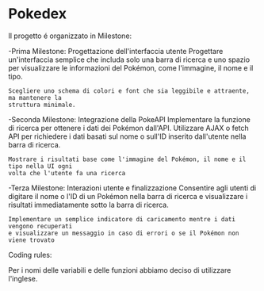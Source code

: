 # Pokedex
Il progetto é organizzato in Milestone: 

-Prima Milestone: Progettazione dell'interfaccia utente
    Progettare un'interfaccia semplice che includa solo una barra di ricerca e uno spazio
    per visualizzare le informazioni del Pokémon, come l'immagine, il nome e il tipo.

    Scegliere uno schema di colori e font che sia leggibile e attraente, ma mantenere la
    struttura minimale.

-Seconda Milestone: Integrazione della PokeAPI
    Implementare la funzione di ricerca per ottenere i dati dei Pokémon dall'API.
    Utilizzare AJAX o fetch API per richiedere i dati basati sul nome o sull'ID inserito
    dall'utente nella barra di ricerca.

    Mostrare i risultati base come l'immagine del Pokémon, il nome e il tipo nella UI ogni
    volta che l'utente fa una ricerca

-Terza Milestone: Interazioni utente e finalizzazione
    Consentire agli utenti di digitare il nome o l'ID di un Pokémon nella barra di ricerca e
    visualizzare i risultati immediatamente sotto la barra di ricerca.

    Implementare un semplice indicatore di caricamento mentre i dati vengono recuperati
    e visualizzare un messaggio in caso di errori o se il Pokémon non viene trovato

Coding rules: 

Per i nomi delle variabili e delle funzioni abbiamo deciso di utilizzare l'inglese.